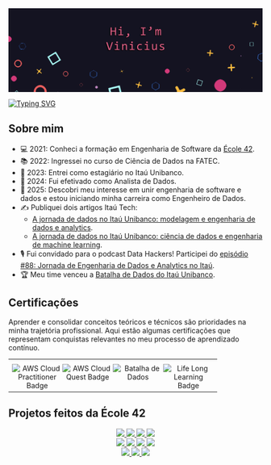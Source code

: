 
<img align="center" src="https://github.com/Vinicius-Santoro/Project-Images/blob/main/TopImageReadme.jpg">


 <p align="left">
  <a href="https://git.io/typing-svg">
    <img src="https://readme-typing-svg.demolab.com?font=Consolas&pause=1000&color=FF6200&width=500&height=45&lines=Entusiasta+de+Engenharia+de+Dados;" alt="Typing SVG" /></a>
</p>

 ## Sobre mim
 
- 💻 2021: Conheci a formação em Engenharia de Software da [École 42](https://42.fr/en/homepage/).
- 📚 2022: Ingressei no curso de Ciência de Dados na FATEC.
- 💼 2023: Entrei como estagiário no Itaú Unibanco.
- 🎯 2024: Fui efetivado como Analista de Dados.
- 🚀 2025: Descobri meu interesse em unir engenharia de software e dados e estou iniciando minha carreira como Engenheiro de Dados.
- ✍️ Publiquei dois artigos Itaú Tech:
	- [A jornada de dados no Itaú Unibanco: modelagem e engenharia de dados e analytics](https://medium.com/itautech/a-jornada-de-dados-no-ita%C3%BA-unibanco-modelagem-e-engenharia-de-dados-e-analytics-6dfd9e5d66cc).
	- [A jornada de dados no Itaú Unibanco: ciência de dados e engenharia de machine learning](https://medium.com/itautech/a-jornada-de-dados-no-ita%C3%BA-unibanco-ci%C3%AAncia-de-dados-e-engenharia-de-machine-learning-d15311dbf38e).
- 🎙️ Fui convidado para o podcast Data Hackers! Participei do [episódio #88: Jornada de Engenharia de Dados e Analytics no Itaú](https://medium.com/data-hackers/jornada-de-engenharia-de-dados-e-analytics-no-ita%C3%BA-data-hackers-podcast-88-5518d40f2b38).
- 🏆 Meu time venceu a [Batalha de Dados do Itaú Unibanco](https://www.linkedin.com/posts/viniciusrio_vencedores-da-batalha-de-dados-do-ita%C3%BA-unibanco-activity-7224895881529974784-CuUD?utm_source=share&utm_medium=member_desktop).


## Certificações

Aprender e consolidar conceitos teóricos e técnicos são prioridades na minha trajetória profissional. Aqui estão algumas certificações que representam conquistas relevantes no meu processo de aprendizado contínuo.

<table align="center">
  <th></th>
  <tr>
    <td align="center">
      <a href="https://www.credly.com/badges/7764db39-41c1-406f-9990-142f474039f4"><img src="https://images.credly.com/size/340x340/images/00634f82-b07f-4bbd-a6bb-53de397fc3a6/image.png" alt="AWS Cloud Practitioner Badge" align="left" width="100px">
      <a href="https://www.credly.com/badges/01d46d42-a423-4f03-9822-15fb43370f3c"><img src="https://images.credly.com/size/340x340/images/2784d0d8-327c-406f-971e-9f0e15097003/image.png" alt="AWS Cloud Quest Badge" align="left" width="100px">
      <a href="https://www.credly.com/badges/f5f22779-16c9-4a4d-9d03-1945c4141a90"><img src="https://images.credly.com/size/340x340/images/a7e0490e-d2c5-4b8e-abd4-25d950066bda/image.png" alt="Batalha de Dados" align="left" width="100px">
      <a href="https://www.credly.com/badges/a04e928e-bd44-4a5a-a360-7171277c1bf2"><img src="https://images.credly.com/size/340x340/images/21e16d4d-d2df-46e6-9098-526caab49e63/blob" alt="Life Long Learning Badge" align="left" width="100px">
<!--       <a href="https://www.credly.com/badges/3f63e19c-0d05-4db4-9181-27c249d26380"><img src="https://images.credly.com/size/340x340/images/b2b40aab-61c3-4af9-871c-96afdd274b69/image.png" alt="Lean - Trained" align="left" width="100px"> -->
<!--       <a href="https://www.credly.com/badges/ccd22161-5bf8-4972-955c-7ded0c4b8b10"><img src="https://images.credly.com/size/340x340/images/3bb81f31-b826-4462-8758-d25d2d43083c/image.png" alt="Generativa AI" align="left" width="100px">
      <a href="https://www.credly.com/badges/21d61b81-df81-4121-a3bb-c8bba64ddfba"><img src="https://images.credly.com/size/340x340/images/27224c08-f61c-4d82-b929-325f96af326a/image.png" alt="Associate - Data Engineering Badge" align="left" width="100px">
      <a href="https://www.credly.com/badges/7694915c-24b1-48d0-a65b-cf63914519b8"><img src="https://images.credly.com/size/340x340/images/1ec9c0f8-60f4-4c96-8fc8-2442b9022a12/image.png" alt="Alteryx Foundational Micro-Credential" align="left" width="100px"> -->
    </td>
  </tr>
</table>

## Projetos feitos da École 42

<div align="center">
	<a alt="libft" href="https://github.com/Vinicius-Santoro/42-formation-lvl1-1.libft">
		<img src="https://github.com/Vinicius-Santoro/Projects-Image/blob/main/1.Libft.png">
	</a>
	<a alt="get next line" href="https://github.com/Vinicius-Santoro/42-formation-lvl1-2.get_next_line">
		<img src="https://github.com/Vinicius-Santoro/Projects-Image/blob/main/2.Get_Next_Line.png">
	</a>
	<a alt="printf" href="https://github.com/Vinicius-Santoro/42-formation-lvl1-3.printf">
		<img src="https://github.com/Vinicius-Santoro/Projects-Image/blob/main/3.Printf.png">
	</a>
	<a alt="born2beroot" href="https://github.com/Vinicius-Santoro/42-formation-lvl1-4.Born2beroot">
		<img src="https://github.com/Vinicius-Santoro/Projects-Image/blob/main/4.Born2beroot.png">
	</a>
	<br>
	<a alt="so long" href="https://github.com/Vinicius-Santoro/42-formation-lvl1-5.so-long">
		<img src="https://github.com/Vinicius-Santoro/Projects-Image/blob/main/5.So_Long.png">
	</a>
	<a alt="pipex" href="https://github.com/Vinicius-Santoro/42-formation-lvl1-6.pipex">
		<img src="https://github.com/Vinicius-Santoro/Projects-Image/blob/main/6.Pipex.png">
	</a>
	<a alt="push swap" href="https://github.com/Vinicius-Santoro/42-formation-lvl2-7.push-swap">
		<img src="https://github.com/Vinicius-Santoro/Projects-Image/blob/main/7.Push_Swap.png">
	</a>
	<a alt="minishell" href="https://github.com/Vinicius-Santoro/42-formation-lvl2-8.minishell">
		<img src="https://github.com/Vinicius-Santoro/Projects-Image/blob/main/8.minishelle.png">
	</a>
	<br>
	<a alt="philo" href="https://github.com/Vinicius-Santoro/42-formation-lvl2-9.philosophers">
		<img src="https://github.com/Vinicius-Santoro/Projects-Image/blob/main/9.philosophers.png">
	</a>
	<a alt="net_pratice" href="https://github.com/Vinicius-Santoro/42-formation-lvl2-10.net_practice">
		<img src="https://github.com/Vinicius-Santoro/Projects-Image/blob/main/10.netpracticee.png">
	</a>
	<a alt="cub3d" href="https://github.com/Vinicius-Santoro/42-formation-lvl2-11.cub3d">
		<img src="https://github.com/Vinicius-Santoro/Projects-Image/blob/main/10.cub3dm.png">
	</a>
</div>

<h1></h1>
<!--
### _Languages and Tools:_

<p align="left"> 
  <a href="https://www.linux.org/" target="_blank"> 
    <img src="https://raw.githubusercontent.com/devicons/devicon/master/icons/linux/linux-original.svg" alt="linux" width="40" height="40"/> 
  </a> 
  <a href="https://git-scm.com/" target="_blank"> 
    <img src="https://www.vectorlogo.zone/logos/git-scm/git-scm-icon.svg" alt="git" width="40" height="40"/> 
  </a>
  <a href="https://git-scm.com/" target="_blank"> 
    <img src="https://img.icons8.com/color/48/000000/c-programming.png" alt="c" width="40" height="40"/> 
  </a>
  <a href="https://www.w3.org/html/" target="_blank"> 
    <img src="https://raw.githubusercontent.com/devicons/devicon/master/icons/html5/html5-original-wordmark.svg" alt="html5" width="42" height="42"/> 
  </a>
  <a href="https://www.w3schools.com/css/" target="_blank"> 
    <img src="https://raw.githubusercontent.com/devicons/devicon/master/icons/css3/css3-original-wordmark.svg" alt="css3" width="42" height="42"/> 
  </a>
<!--
 <a href="https://pt.wikipedia.org/wiki/Microsoft_PowerPoint" target="_blank"> 
    <img src="https://img.icons8.com/color/50/000000/ms-powerpoint--v1.png" alt="powerpoint" width="45" height="40"/> 
  </a>
 <a href="https://pt.wikipedia.org/wiki/Microsoft_Excel" target="_blank"> 
    <img src="https://img.icons8.com/color/50/000000/microsoft-excel-2019--v1.png" alt="excel" width="40" height="40"/> 
  </a>
 <a href="https://pt.wikipedia.org/wiki/Microsoft_Word" target="_blank">
   <img src="https://img.icons8.com/color/50/000000/microsoft-word-2019--v2.png" alt="word" width="40" height="40"/> 
  </a>
-->

 <!--
</p>

<p align="center"> 
  <a href="https://github.com/Vinicius-Santoro">
  <img height= "172" align="center" src="https://github-readme-stats.vercel.app/api/top-langs/?username=Vinicius-Santoro&&langs_count=3&theme=radical"/>
  </a>
 
  <a href="https://github.com/Vinicius-Santoro">
  <img height= "172" align="center" src="https://github-readme-stats.vercel.app/api?username=Vinicius-Santoro&show_icons=true&theme=radical" alt="Shubhamdeep's github stats"/>
  </a>
</p>
-->
